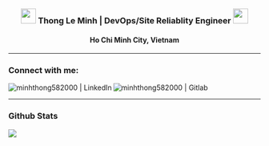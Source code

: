 <div align="center">
<h3><img src="https://media.giphy.com/media/WUlplcMpOCEmTGBtBW/giphy.gif" width="30"> Thong Le Minh | DevOps/Site Reliablity Engineer <img src="https://media.giphy.com/media/WUlplcMpOCEmTGBtBW/giphy.gif" width="30"></h3>
<h4>Ho Chi Minh City, Vietnam</h4>
</div>

---


### Connect with me:

[<img align="left" alt="minhthong582000 | LinkedIn" src="https://img.shields.io/badge/LinkedIn-0077B5?style=for-the-badge&logo=linkedin&logoColor=white" />][linkedin]
[<img align="left" alt="minhthong582000 | Gitlab" src="https://img.shields.io/badge/GitLab-330F63?style=for-the-badge&logo=gitlab&logoColor=white" />][gitlab]

<br />

---

### Github Stats

<p align="left" >
<a href="https://github.com/anuraghazra/github-readme-stats"> 
    <img  src="https://github-readme-stats.vercel.app/api?username=minhthong582000&&show_icons=true"/>
  </a>
</p>

[github]: https://github.com/minhthong582000
[linkedin]: https://www.linkedin.com/in/minhthong582000/
[gitlab]: https://gitlab.com/minhthong582000
